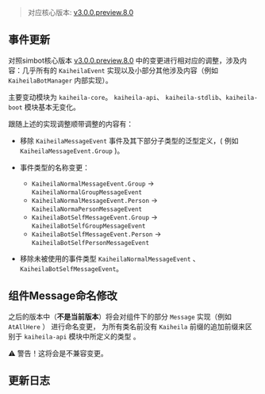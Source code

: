 > 对应核心版本: [v3.0.0.preview.8.0](https://github.com/ForteScarlet/simpler-robot/releases/tag/v3.0.0.preview.8.0)

## 事件更新

对照simbot核心版本 [v3.0.0.preview.8.0](https://github.com/ForteScarlet/simpler-robot/releases/tag/v3.0.0.preview.8.0)
中的变更进行相对应的调整，涉及内容：几乎所有的 `KaiheilaEvent` 实现以及小部分其他涉及内容（例如 `KaiheilaBotManager` 内部实现）。

主要变动模块为 `kaiheila-core`。 `kaiheila-api`、 `kaiheila-stdlib`、`kaiheila-boot` 模块基本无变化。

跟随上述的实现调整顺带调整的内容有：

- 移除 `KaiheilaMessageEvent` 事件及其下部分子类型的泛型定义，( 例如 `KaiheilaMessageEvent.Group` )。

- 事件类型的名称变更：
    - `KaiheilaNormalMessageEvent.Group` -> `KaiheilaNormalGroupMessageEvent`
    - `KaiheilaNormalMessageEvent.Person` -> `KaiheilaNormaPersonMessageEvent`
    - `KaiheilaBotSelfMessageEvent.Group` -> `KaiheilaBotSelfGroupMessageEvent`
    - `KaiheilaBotSelfMessageEvent.Person` -> `KaiheilaBotSelfPersonMessageEvent`

- 移除未被使用的事件类型 `KaiheilaNormalMessageEvent` 、`KaiheilaBotSelfMessageEvent`。

## 组件Message命名修改

之后的版本中（**不是当前版本**）将会对组件下的部分 `Message` 实现（例如 `AtAllHere` ） 进行命名变更，
为所有类名前没有 `Kaiheila` 前缀的追加前缀来区别于 `kaiheila-api` 模块中所定义的类型 。

⚠ 警告！这将会是不兼容变更。

## 更新日志
